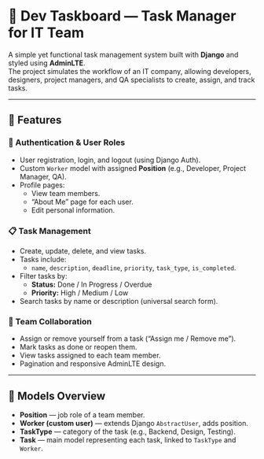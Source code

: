 # 🧩 Dev Taskboard — Task Manager for IT Team

A simple yet functional task management system built with **Django** and styled using **AdminLTE**.  
The project simulates the workflow of an IT company, allowing developers, designers, project managers, and QA specialists to create, assign, and track tasks.

---

## 🚀 Features

### 👤 Authentication & User Roles
- User registration, login, and logout (using Django Auth).
- Custom `Worker` model with assigned **Position** (e.g., Developer, Project Manager, QA).
- Profile pages:
  - View team members.
  - “About Me” page for each user.
  - Edit personal information.

### 📋 Task Management
- Create, update, delete, and view tasks.
- Tasks include:
  - `name`, `description`, `deadline`, `priority`, `task_type`, `is_completed`.
- Filter tasks by:
  - **Status:** Done / In Progress / Overdue  
  - **Priority:** High / Medium / Low
- Search tasks by name or description (universal search form).

### 👥 Team Collaboration
- Assign or remove yourself from a task (“Assign me / Remove me”).
- Mark tasks as done or reopen them.
- View tasks assigned to each team member.
- Pagination and responsive AdminLTE design.

---

## 🧱 Models Overview

- **Position** — job role of a team member.  
- **Worker (custom user)** — extends Django `AbstractUser`, adds position.  
- **TaskType** — category of the task (e.g., Backend, Design, Testing).  
- **Task** — main model representing each task, linked to `TaskType` and `Worker`.




